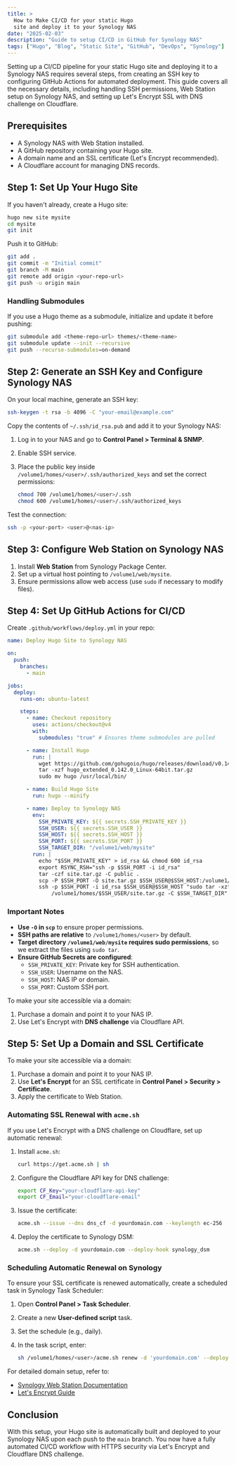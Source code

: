 ```yaml
---
title: >
  How to Make CI/CD for your static Hugo
  site and deploy it to your Synology NAS
date: "2025-02-03"
description: "Guide to setup CI/CD in GitHub for Synology NAS"
tags: ["Hugo", "Blog", "Static Site", "GitHub", "DevOps", "Synology"]
---
```


Setting up a CI/CD pipeline for your static Hugo site and deploying it to a Synology
NAS requires several steps, from creating an SSH key to configuring GitHub Actions
for automated deployment. This guide covers all the necessary details, including
handling SSH permissions, Web Station setup on Synology NAS, and setting up Let's
Encrypt SSL with DNS challenge on Cloudflare.

## Prerequisites

- A Synology NAS with Web Station installed.
- A GitHub repository containing your Hugo site.
- A domain name and an SSL certificate (Let's Encrypt recommended).
- A Cloudflare account for managing DNS records.

## Step 1: Set Up Your Hugo Site

If you haven't already, create a Hugo site:

```sh
hugo new site mysite
cd mysite
git init
```

Push it to GitHub:

```sh
git add .
git commit -m "Initial commit"
git branch -M main
git remote add origin <your-repo-url>
git push -u origin main
```

### Handling Submodules

If you use a Hugo theme as a submodule, initialize and update it before pushing:

```sh
git submodule add <theme-repo-url> themes/<theme-name>
git submodule update --init --recursive
git push --recurse-submodules=on-demand
```

## Step 2: Generate an SSH Key and Configure Synology NAS

On your local machine, generate an SSH key:

```sh
ssh-keygen -t rsa -b 4096 -C "your-email@example.com"
```

Copy the contents of `~/.ssh/id_rsa.pub` and add it to your Synology NAS:

1. Log in to your NAS and go to **Control Panel > Terminal & SNMP**.
2. Enable SSH service.
3. Place the public key inside `/volume1/homes/<user>/.ssh/authorized_keys`
   and set the correct permissions:

   ```sh
   chmod 700 /volume1/homes/<user>/.ssh
   chmod 600 /volume1/homes/<user>/.ssh/authorized_keys
   ```

Test the connection:

```sh
ssh -p <your-port> <user>@<nas-ip>
```

## Step 3: Configure Web Station on Synology NAS

1. Install **Web Station** from Synology Package Center.
2. Set up a virtual host pointing to `/volume1/web/mysite`.
3. Ensure permissions allow web access (use `sudo` if necessary to modify files).

## Step 4: Set Up GitHub Actions for CI/CD

Create `.github/workflows/deploy.yml` in your repo:

```yaml
name: Deploy Hugo Site to Synology NAS

on:
  push:
    branches:
      - main

jobs:
  deploy:
    runs-on: ubuntu-latest

    steps:
      - name: Checkout repository
        uses: actions/checkout@v4
        with:
          submodules: "true" # Ensures theme submodules are pulled

      - name: Install Hugo
        run: |
          wget https://github.com/gohugoio/hugo/releases/download/v0.142.0/hugo_extended_0.142.0_Linux-64bit.tar.gz
          tar -xzf hugo_extended_0.142.0_Linux-64bit.tar.gz
          sudo mv hugo /usr/local/bin/

      - name: Build Hugo Site
        run: hugo --minify

      - name: Deploy to Synology NAS
        env:
          SSH_PRIVATE_KEY: ${{ secrets.SSH_PRIVATE_KEY }}
          SSH_USER: ${{ secrets.SSH_USER }}
          SSH_HOST: ${{ secrets.SSH_HOST }}
          SSH_PORT: ${{ secrets.SSH_PORT }}
          SSH_TARGET_DIR: "/volume1/web/mysite"
        run: |
          echo "$SSH_PRIVATE_KEY" > id_rsa && chmod 600 id_rsa
          export RSYNC_RSH="ssh -p $SSH_PORT -i id_rsa"
          tar -czf site.tar.gz -C public .
          scp -P $SSH_PORT -O site.tar.gz $SSH_USER@$SSH_HOST:/volume1/homes/$SSH_USER/site.tar.gz
          ssh -p $SSH_PORT -i id_rsa $SSH_USER@$SSH_HOST "sudo tar -xzf \
              /volume1/homes/$SSH_USER/site.tar.gz -C $SSH_TARGET_DIR"
```

### Important Notes

- **Use `-O` in `scp`** to ensure proper permissions.
- **SSH paths are relative** to `/volume1/homes/<user>`
  by default.
- **Target directory `/volume1/web/mysite` requires sudo permissions**,
  so we extract the files using `sudo tar`.
- **Ensure GitHub Secrets are configured**:
  - `SSH_PRIVATE_KEY`: Private key for SSH authentication.
  - `SSH_USER`: Username on the NAS.
  - `SSH_HOST`: NAS IP or domain.
  - `SSH_PORT`: Custom SSH port.

To make your site accessible via a domain:

1. Purchase a domain and point it to your NAS IP.
2. Use Let's Encrypt with **DNS challenge** via Cloudflare API.

## Step 5: Set Up a Domain and SSL Certificate

To make your site accessible via a domain:

1. Purchase a domain and point it to your NAS IP.
2. Use **Let's Encrypt** for an SSL certificate in **Control Panel > Security > Certificate**.
3. Apply the certificate to Web Station.

### Automating SSL Renewal with `acme.sh`

If you use Let's Encrypt with a DNS challenge on Cloudflare, set up automatic renewal:

1. Install `acme.sh`:

   ```sh
   curl https://get.acme.sh | sh
   ```

2. Configure the Cloudflare API key for DNS challenge:

   ```sh
   export CF_Key="your-cloudflare-api-key"
   export CF_Email="your-cloudflare-email"
   ```

3. Issue the certificate:

   ```sh
   acme.sh --issue --dns dns_cf -d yourdomain.com --keylength ec-256
   ```

4. Deploy the certificate to Synology DSM:

   ```sh
   acme.sh --deploy -d yourdomain.com --deploy-hook synology_dsm
   ```

### Scheduling Automatic Renewal on Synology

To ensure your SSL certificate is renewed automatically,
create a scheduled task in Synology Task Scheduler:

1. Open **Control Panel > Task Scheduler**.
2. Create a new **User-defined script** task.
3. Set the schedule (e.g., daily).
4. In the task script, enter:

   ```sh
   sh /volume1/homes/<user>/acme.sh renew -d 'yourdomain.com' --deploy-hook synology_dsm
   ```

For detailed domain setup, refer to:

- [Synology Web Station Documentation](https://kb.synology.com/en-global/WebStation)
- [Let's Encrypt Guide](https://letsencrypt.org/getting-started/)

## Conclusion

With this setup, your Hugo site is automatically built and deployed to your
Synology NAS upon each push to the `main` branch. You now have a fully
automated CI/CD workflow with HTTPS security via Let's Encrypt and Cloudflare
DNS challenge.

